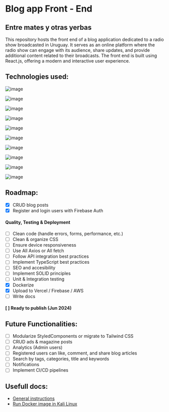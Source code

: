 # Blog app Front - End
## Entre mates y otras yerbas

This repository hosts the front end of a blog application dedicated to a radio show broadcasted in Uruguay. It serves as an online platform where the radio show can engage with its audience, share updates, and provide additional content related to their broadcasts. The front end is built using React.js, offering a modern and interactive user experience.

## Technologies used:

![image](https://img.shields.io/badge/TypeScript-3178C6?style=for-the-badge&logo=typescript&logoColor=white)

![image](https://img.shields.io/badge/React-20232A?style=for-the-badge&logo=react&logoColor=61DAFB)

![image](https://img.shields.io/badge/Axios-007ACC?style=for-the-badge&logo=axios&logoColor=white)

![image](https://img.shields.io/badge/React_Router-CA4245?style=for-the-badge&logo=react-router&logoColor=white)

![image](https://img.shields.io/badge/Draft.js-FFD700?style=for-the-badge&logo=draft.js&logoColor=black)

![image](https://img.shields.io/badge/Reactstrap-563D7C?style=for-the-badge&logo=react&logoColor=white)

![image](https://img.shields.io/badge/styled--components-DB7093?style=for-the-badge&logo=styled-components&logoColor=white)

![image](https://img.shields.io/badge/react--icons-61DAFB?style=for-the-badge&logo=react&logoColor=white)

![image](https://img.shields.io/badge/Firebase_Authentication-FFA611?style=for-the-badge&logo=firebase&logoColor=black)

![image](https://img.shields.io/badge/Docker-2496ED?style=for-the-badge&logo=docker&logoColor=white)

## Roadmap:
- [X] CRUD blog posts
- [X] Register and login users with Firebase Auth

#### Quality, Testing & Deployment
- [ ] Clean code (handle errors, forms, performance, etc.)
- [ ] Clean & organize CSS
- [ ] Ensure device responsiveness
- [ ] Use All Axios or All fetch
- [ ] Follow API integration best practices
- [ ] Implement TypeScript best practices
- [ ] SEO and accesibility
- [ ] Implement SOLID principles
- [ ] Unit & Integration testing
- [X] Dockerize
- [X] Upload to Vercel / Firebase / AWS
- [ ] Write docs

#### [ ] Ready to publish (Jun 2024)

## Future Functionalities:
- [ ] Modularize StyledComponents or migrate to Tailwind CSS
- [ ] CRUD ads & magazine posts
- [ ] Analytics (Admin users)
- [ ] Registered users can like, comment, and share blog articles
- [ ] Search by tags, categories, title and keywords
- [ ] Notifications
- [ ] Implement CI/CD pipelines

## Usefull docs:

- [General instructions](./docs/general.md)
- [Run Docker image in Kali Linux](./docs/docker.md)
